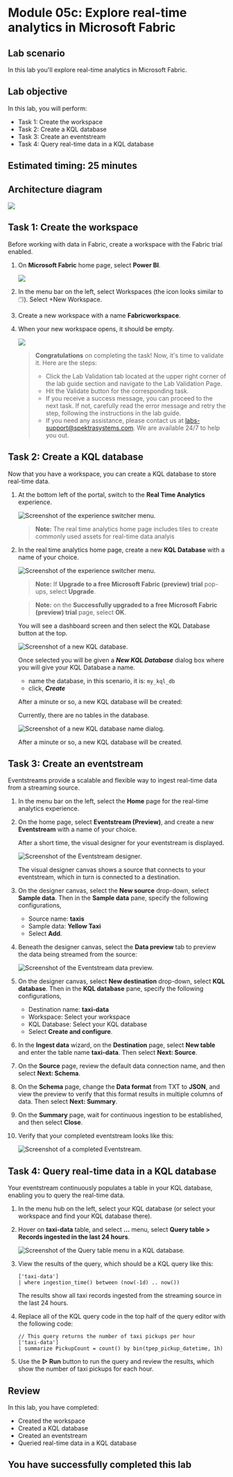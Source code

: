 # Module 05c: Explore real-time analytics in Microsoft Fabric

## Lab scenario
In this lab you'll explore real-time analytics in Microsoft Fabric.

## Lab objective

In this lab, you will perform:

+ Task 1: Create the workspace
+ Task 2: Create a KQL database
+ Task 3: Create an eventstream
+ Task 4: Query real-time data in a KQL database

## Estimated timing: 25 minutes

## Architecture diagram

![](images/5c.png)

## Task 1: Create the workspace

Before working with data in Fabric, create a workspace with the Fabric trial enabled.

1. On  **Microsoft Fabric** home page, select **Power BI**.

    ![](images//msfabric.png)

1. In the menu bar on the left, select Workspaces (the icon looks similar to 🗇). Select +New Workspace.
   
1. Create a new workspace with a name **Fabricworkspace<inject key="DeploymentID" enableCopy="false"/>**.

1. When your new workspace opens, it should be empty.

   ![](images//workspace.png)

    > **Congratulations** on completing the task! Now, it's time to validate it. Here are the steps:
    > - Click the Lab Validation tab located at the upper right corner of the lab guide section and navigate to the Lab Validation Page.
    > - Hit the Validate button for the corresponding task.
    > - If you receive a success message, you can proceed to the next task. If not, carefully read the error message and retry the step, following the instructions in the lab guide.
    > - If you need any assistance, please contact us at labs-support@spektrasystems.com. We are available 24/7 to help you out.

## Task 2: Create a KQL database

Now that you have a workspace, you can create a KQL database to store real-time data.

1. At the bottom left of the portal, switch to the **Real Time Analytics** experience.

    ![Screenshot of the experience switcher menu.](./images/fabric-real-time.png)

    >**Note:** The real time analytics home page includes tiles to create commonly used assets for real-time data analyis

2. In the real time analytics home page, create a new **KQL Database** with a name of your choice.

     ![Screenshot of the experience switcher menu.](./images/create-kql-db.png)

   >**Note:** If **Upgrade to a free Microsoft Fabric (preview) trial** pop-ups, select **Upgrade**.
   
   >**Note:**  on the **Successfully upgraded to a free Microsoft Fabric (preview) trial** page, select **OK**.
   
    You will see a dashboard screen and then select the KQL Database button at the top.
   
     ![Screenshot of a new KQL database.](./images/kql-database.png)

   Once selected you will be given a ***New KQL Database*** dialog box where you will give your KQL Database a name.

   - name the database, in this scenario, it is: `my_kql_db`
   - click, ***Create***
  
    After a minute or so, a new KQL database will be created:

    Currently, there are no tables in the database.

   ![Screenshot of a new KQL database name dialog.](./images/name-kql-db.png)

    After a minute or so, a new KQL database will be created.

## Task 3: Create an eventstream

Eventstreams provide a scalable and flexible way to ingest real-time data from a streaming source.

1. In the menu bar on the left, select the **Home** page for the real-time analytics experience.

1. On the home page, select **Eventstream (Preview)**, and create a new **Eventstream** with a name of your choice.

    After a short time, the visual designer for your eventstream is displayed.

    ![Screenshot of the Eventstream designer.](./images/eventstream-designer.png)

    The visual designer canvas shows a source that connects to your eventstream, which in turn is connected to a destination.

1. On the designer canvas, select the **New source** drop-down, select **Sample data**. Then in the **Sample data** pane, specify the following configurations,

   - Source name: **taxis** 
   - Sample data: **Yellow Taxi**
   - Select **Add**.

1. Beneath the designer canvas, select the **Data preview** tab to preview the data being streamed from the source:

    ![Screenshot of the Eventstream data preview.](./images/eventstream-preview.png)

1. On the designer canvas, select **New destination** drop-down, select **KQL database**. Then in the **KQL database** pane, specify the following configurations,
   
   - Destination name: **taxi-data**
   - Workspace: Select your workspace
   - KQL Database: Select your KQL database
   - Select **Create and configure**.

1. In the **Ingest data** wizard, on the **Destination** page, select **New table** and enter the table name **taxi-data**. Then select **Next: Source**.

1. On the **Source** page, review the default data connection name, and then select **Next: Schema**.

1. On the **Schema** page, change the **Data format** from TXT to **JSON**, and view the preview to verify that this format results in multiple columns of data. Then select **Next: Summary**.

1. On the **Summary** page, wait for continuous ingestion to be established, and then select **Close**.

1. Verify that your completed eventstream looks like this:

    ![Screenshot of a completed Eventstream.](./images/complete-eventstream.png)

## Task 4: Query real-time data in a KQL database

Your eventstream continuously populates a table in your KQL database, enabling you to query the real-time data.

1. In the menu hub on the left, select your KQL database (or select your workspace and find your KQL database there).
1. Hover on **taxi-data** table, and select **...** menu, select **Query table > Records ingested in the last 24 hours**.

    ![Screenshot of the Query table menu in a KQL database.](./images/kql-query.png)

1. View the results of the query, which should be a KQL query like this:

    ```kql
    ['taxi-data']
    | where ingestion_time() between (now(-1d) .. now())
    ```

    The results show all taxi records ingested from the streaming source in the last 24 hours.

1. Replace all of the KQL query code in the top half of the query editor with the following code:

    ```kql
    // This query returns the number of taxi pickups per hour
    ['taxi-data']
    | summarize PickupCount = count() by bin(tpep_pickup_datetime, 1h)
    ```

1. Use the **&#9655; Run** button to run the query and review the results, which show the number of taxi pickups for each hour.

## Review
In this lab, you have completed:
- Created the workspace
- Created a KQL database
- Created an eventstream
- Queried real-time data in a KQL database
  
## You have successfully completed this lab
